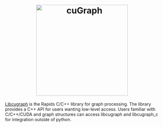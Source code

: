 <h1 align="center";>
  <br>
  <img src="../img/cugraph_logo_2.png" alt="cuGraph" width="300">
</h1>

[Libcugraph](https://github.com/rapidsai/cugraph/blob/branch-22.12/cpp/docs/DEVELOPER_GUIDE.md) is the Rapids C/C++ library for graph processing. The library provides a C++ API for users wanting low-level access. Users familiar with C/C++/CUDA and graph structures can access libcugraph and libcugraph_c for integration outside of python.
